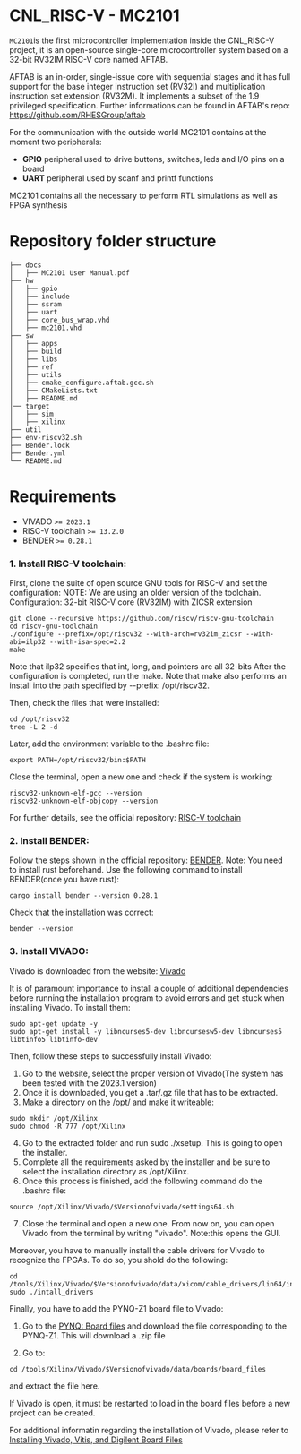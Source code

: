 # CNL_RISC-V - MC2101

`MC2101`is the first microcontroller implementation inside the CNL_RISC-V project, it is an open-source single-core microcontroller system based on a 32-bit RV32IM RISC-V core named AFTAB.<br>

AFTAB is an in-order, single-issue core with sequential stages and it has
full support for the base integer instruction set (RV32I) and multiplication instruction set
extension (RV32M). 
It implements a subset of the 1.9 privileged specification. Further informations can be found in AFTAB's repo: https://github.com/RHESGroup/aftab

For the communication with the outside world MC2101 contains at the moment two peripherals:
-   **GPIO** peripheral used to drive buttons, switches, leds and I/O pins on a board
-   **UART** peripheral used by scanf and printf functions

MC2101 contains all the necessary to perform RTL simulations as well as FPGA synthesis


# Repository folder structure

    ├── docs
    │   ├── MC2101 User Manual.pdf
    ├── hw
    │   ├── gpio
    │   ├── include
    │   ├── ssram
    │   ├── uart
    │   ├── core_bus_wrap.vhd
    │   ├── mc2101.vhd
    ├── sw
    │   ├── apps
    │   ├── build
    │   ├── libs
    │   ├── ref
    │   ├── utils
    │   ├── cmake_configure.aftab.gcc.sh
    │   ├── CMakeLists.txt
    │   ├── README.md
    │── target
    │   ├── sim
    │   ├── xilinx
    ├── util
    ├── env-riscv32.sh
    ├── Bender.lock
    ├── Bender.yml
    └── README.md

# Requirements
- VIVADO `>= 2023.1`
- RISC-V toolchain `>= 13.2.0`
- BENDER `>= 0.28.1`
### 1. Install RISC-V toolchain:
First, clone the suite of open source GNU tools for RISC-V and set the configuration:
NOTE: We are using an older version of the toolchain.
Configuration: 32-bit RISC-V core (RV32IM) with ZICSR extension
```
git clone --recursive https://github.com/riscv/riscv-gnu-toolchain
cd riscv-gnu-toolchain
./configure --prefix=/opt/riscv32 --with-arch=rv32im_zicsr --with-abi=ilp32 --with-isa-spec=2.2
make
```
Note that ilp32 specifies that int, long, and pointers are all 32-bits
After the configuration is completed, run the make. Note that make also performs an install into the path specified by --prefix: /opt/riscv32.

Then, check the files that were installed:

```
cd /opt/riscv32
tree -L 2 -d
```
Later, add  the environment variable to the .bashrc file:

```
export PATH=/opt/riscv32/bin:$PATH
```
Close the terminal, open a new one and check if the system is working:

```
riscv32-unknown-elf-gcc --version
riscv32-unknown-elf-objcopy --version
```

For further details, see the official repository: [RISC-V toolchain](https://github.com/riscv-collab/riscv-gnu-toolchain)

### 2. Install BENDER:
Follow the steps shown in the official repository: [BENDER](https://github.com/pulp-platform/bender?tab=readme-ov-file#installation).
Note: You need to install rust beforehand. Use the following command to install BENDER(once you have rust):

```
cargo install bender --version 0.28.1
```
Check that the installation was correct:
```
bender --version
```

### 3. Install VIVADO:
Vivado is downloaded from the website: [Vivado](https://www.xilinx.com/support/download.html)

It is of paramount importance to install a couple of additional dependencies before running the installation program to avoid errors and get stuck when installing Vivado. To install them:

```
sudo apt-get update -y
sudo apt-get install -y libncurses5-dev libncursesw5-dev libncurses5 libtinfo5 libtinfo-dev
```

Then, follow these steps to successfully install Vivado:
1. Go to the website, select the proper version of Vivado(The system has been tested with the
2023.1 version)
2. Once it is downloaded, you get a .tar/.gz file that has to be extracted.
3. Make a directory on the /opt/ and make it writeable:

```
sudo mkdir /opt/Xilinx
sudo chmod -R 777 /opt/Xilinx
```
4. Go to the extracted folder and run sudo ./xsetup. This is going to open the installer.
5. Complete all the requirements asked by the installer and be sure to select the installation directory as /opt/Xilinx.
6. Once this process is finished, add the following command do the .bashrc file: 

```
source /opt/Xilinx/Vivado/$Versionofvivado/settings64.sh
```
7. Close the terminal and open a new one. From now on, you can open Vivado from the terminal by writing "vivado". Note:this opens the GUI.

Moreover, you have to manually install the cable drivers for Vivado to recognize the FPGAs. To do so, you shold do the following:

```
cd /tools/Xilinx/Vivado/$Versionofvivado/data/xicom/cable_drivers/lin64/install_script/install_drivers
sudo ./intall_drivers
```
Finally, you have to add the PYNQ-Z1 board file to Vivado:

1. Go to the [PYNQ: Board files](https://pynq.readthedocs.io/en/v2.7.0/overlay_design_methodology/board_settings.html) and download the file corresponding to the PYNQ-Z1. This will download a .zip file

2. Go to:

```
cd /tools/Xilinx/Vivado/$Versionofvivado/data/boards/board_files
```
and extract the file here.

If Vivado is open, it must be restarted to load in the board files before a new project can be created.

For additional informatin regarding the installation of Vivado, please refer to [Installing Vivado, Vitis, and Digilent Board Files](https://digilent.com/reference/programmable-logic/guides/installing-vivado-and-vitis)




